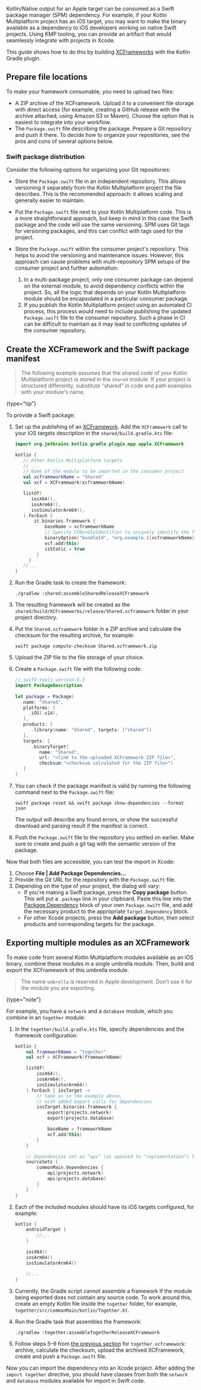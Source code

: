 [//]: # (title: Swift package export setup)

Kotlin/Native output for an Apple target can be consumed as a Swift package manager (SPM) dependency.
For example, if your Kotlin Multiplatform project has an iOS target, you may want to make the binary available
as a dependency to iOS developers working on native Swift projects. Using KMP tooling, you can provide
an artifact that would seamlessly integrate with projects in Xcode.

This guide shows how to do this by building [XCFrameworks](multiplatform-build-native-binaries.md#build-xcframeworks)
with the Kotlin Gradle plugin.

## Prepare file locations

To make your framework consumable, you need to upload two files:
* A ZIP archive of the XCFramework. Upload it to a convenient file storage with direct access (for example,
creating a GitHub release with the archive attached, using Amazon S3 or Maven).
  Choose the option that is easiest to integrate into your workflow.
* The `Package.swift` file describing the package. Prepare a Git repository and push it there.
  To decide how to organize your repositories, see the pros and cons of several options below.

### Swift package distribution

Consider the following options for organizing your Git repositories:

* Store the `Package.swift` file in an independent repository. This allows versioning it separately from the
Kotlin Multiplatform project the file describes. This is the recommended approach: it allows scaling and generally easier
to maintain.
* Put the `Package.swift` file next to your Kotlin Multiplatform code. This is a more straightforward approach, but
  keep in mind in this case the Swift package and the code will use the same versioning. SPM uses
  Git tags for versioning packages, and this can conflict with tags used for the project. 
* Store the `Package.swift` within the consumer project's repository. This helps to avoid the versioning and maintenance issues.
  However, this approach can cause problems with multi-repository SPM setups of the consumer project and further automation:

  1. In a multi-package project, only one consumer package can depend on the external module, to avoid dependency conflicts
  within the project. So, all the logic that depends on your Kotlin Multiplatform module should be encapsulated in a particular consumer package.
  2. If you publish the Kotlin Multiplatform project using an automated CI process, this process would need to include publishing the
  updated `Package.swift` file to the consumer repository. Such a phase in CI can be difficult to maintain as it may lead
  to conflicting updates of the consumer repository.

## Create the XCFramework and the Swift package manifest

> The following example assumes that the shared code of your Kotlin Multiplatform project is stored in the `shared` module.
> If your project is structured differently, substitute "shared" in code and path examples with your module's name.  
>
{type="tip"}

To provide a Swift package:
1. Set up the publishing of an [XCFramework](multiplatform-build-native-binaries.md#build-xcframeworks). Add the `XCFramework`
call to your iOS targets description in the `shared/build.gradle.kts` file:
   ```kotlin
   import org.jetbrains.kotlin.gradle.plugin.mpp.apple.XCFramework
   
   kotlin {
      // Other Kotlin Multiplatform targets
      // ...
      // Name of the module to be imported in the consumer project
      val xcframeworkName = "Shared"
      val xcf = XCFramework(xcframeworkName)
   
      listOf(
         iosX64(),
         iosArm64(),
         iosSimulatorArm64(),
      ).forEach {
          it.binaries.framework {
              baseName = xcframeworkName
              // Specify CFBundleIdentifier to uniquely identify the framework
              binaryOption("bundleId", "org.example.${xcframeworkName}")
              xcf.add(this)
              isStatic = true
           }
        }
      //...
   }
   ```
2. Run the Gradle task to create the framework:
   
   `./gradlew :shared:assembleSharedReleaseXCFramework`
3. The resulting framework will be created as the `shared/build/XCFrameworks/release/Shared.xcframework` folder in your project directory.
4. Put the `Shared.xcframework` folder in a ZIP archive and calculate the checksum for the resulting archive, for example:
   
   `swift package compute-checksum Shared.xcframework.zip`
5. <a name="upload"></a>Upload the ZIP file to the file storage of your choice.
6. Create a `Package.swift` file with the following code:
   ```Swift
   // swift-tools-version:5.3
   import PackageDescription
    
   let package = Package(
      name: "Shared",
      platforms: [
        .iOS(.v14),
      ],
      products: [
         .library(name: "Shared", targets: ["shared"])
      ],
      targets: [
         .binaryTarget(
            name: "Shared",
            url: "<link to the uploaded XCFramework ZIP file>",
            checksum:"<checksum calculated for the ZIP file>")
      ]
   )
   ```
7. You can check if the package manifest is valid by running the following command next to the `Package.swift` file:

    ```shell
    swift package reset && swift package show-dependencies --format json
    ```
    
    The output will describe any found errors, or show the successful download and parsing result if the manifest is correct.

8. Push the `Package.swift` file to the repository you settled on earlier. Make sure to create and push a git tag with the
semantic version of the package.

Now that both files are accessible, you can test the import in Xcode:

1. Choose **File | Add Package Dependencies...**
2. Provide the Git URL for the repository with the `Package.swift` file.
3. Depending on the type of your project, the dialog will vary:
   * If you're making a Swift package, press the **Copy package** button. This will put a `.package` line in your clipboard.
     Paste this line into the [Package.Dependency](https://developer.apple.com/documentation/packagedescription/package/dependency)
     block of your own `Package.swift` file, and add the necessary product to the appropriate `Target.Dependency` block.
   * For other Xcode projects, press the **Add package** button, then select products and corresponding targets for the package.

## Exporting multiple modules as an XCFramework

To make code from several Kotlin Multiplatform modules available as an iOS binary, combine these modules in a single
umbrella module. Then, build and export the XCFramework of this umbrella module.

<!--TODO remove this note when https://youtrack.jetbrains.com/issue/KT-66565 is fixed-->

> The name `umbrella` is reserved in Apple development. Don't use it for the module you are exporting.
> 
{type="note"}

For example, you have a `network` and a `database` module, which you combine in an `together` module:

1. In the `together/build.gradle.kts` file, specify dependencies and the framework configuration:

    ```kotlin
    kotlin {
        val frameworkName = "together"
        val xcf = XCFramework(frameworkName)
    
        listOf(
            iosX64(),
            iosArm64(),
            iosSimulatorArm64()
        ).forEach { iosTarget ->
            // Same as in the example above,
            // with added export calls for dependencies
            iosTarget.binaries.framework {
                export(projects.network)
                export(projects.database)
    
                baseName = frameworkName
                xcf.add(this)
            }
        }
    
        // Dependencies set as "api" (as opposed to "implementation") to export underlying modules
        sourceSets {
            commonMain.dependencies {
                api(projects.network)
                api(projects.database)
            }
        }
    }
    ```

2. Each of the included modules should have its iOS targets configured, for example:

    ```kotlin
    kotlin {
        androidTarget {
            //...
        }
        
        iosX64()
        iosArm64()
        iosSimulatorArm64()
        
        //...
    }
    ```

3. Currently, the Gradle script cannot assemble a framework if the module being exported does not contain any source code.
   To work around this, create an empty Kotlin file inside the `together` folder, for example, `together/src/commonMain/kotlin/Together.kt`.

4. Run the Gradle task that assembles the framework:

    ```shell
    ./gradlew :together:assembleTogetherReleaseXCFramework
    ```

5. Follow steps 5–9 from [the previous section](#upload) for `together.xcframework`: archive, calculate the checksum, upload
the archived XCFramework, create and push a `Package.swift` file.

Now you can import the dependency into an Xcode project. After adding the `import together` directive,
you should have classes from both the `network` and `database` modules available for import in Swift code.
